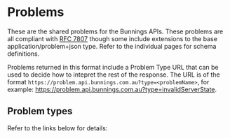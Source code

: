 # Problems

These are the shared problems for the Bunnings APIs. These problems are all compliant with [RFC 7807](https://tools.ietf.org/html/rfc7807) though some include extensions to the base application/problem+json type. Refer to the individual pages for schema definitions.

Problems returned in this format include a Problem Type URL that can be used to decide how to intepret the rest of the response. The URL is of the format  `https://problem.api.bunnings.com.au?type=<problemName>`, for example: https://problem.api.bunnings.com.au?type=invalidServerState.

## Problem types
Refer to the links below for details: